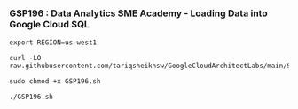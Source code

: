 ### GSP196 : Data Analytics SME Academy - Loading Data into Google Cloud SQL

```
export REGION=us-west1
```

```
curl -LO raw.githubusercontent.com/tariqsheikhsw/GoogleCloudArchitectLabs/main/Solutions/GSP196.sh

sudo chmod +x GSP196.sh

./GSP196.sh
```
